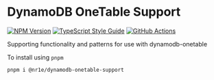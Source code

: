 # DynamoDB OneTable Support

[![NPM Version][npm-image]][npm-url]
[![TypeScript Style Guide][gts-image]][gts-url]
[![GitHub Actions][github-image]][github-url]

Supporting functionality and patterns for use with dynamodb-onetable

To install using `pnpm`

```bash
pnpm i @nr1e/dynamodb-onetable-support
```

[github-url]: https://github.com/nr1etech/dynamodb-onetable-support/actions
[github-image]: https://github.com/nr1etech/dynamodb-onetable-support/workflows/ci/badge.svg
[npm-url]: https://npmjs.org/package/@nr1e/dynamodb-onetable-support
[npm-image]: https://img.shields.io/npm/v/@nre1/dynamodb-onetable-support.svg
[gts-image]: https://img.shields.io/badge/code%20style-google-blueviolet.svg
[gts-url]: https://github.com/google/gts
